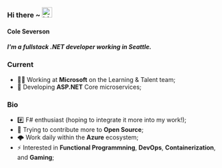 ### Hi there ~ <img src="https://user-images.githubusercontent.com/1303154/88677602-1635ba80-d120-11ea-84d8-d263ba5fc3c0.gif" width="24px" alt="hi">

#### Cole Severson

##### I'm a fullstack .NET developer working in Seattle.

### Current
- 🧑‍💼 Working at **Microsoft** on the Learning & Talent team;
- 🐍 Developing **ASP.NET** Core microservices;

### Bio
- #️⃣ F# enthusiast (hoping to integrate it more into my work!);
- 🌱 Trying to contribute more to **Open Source**;
- 🌩️ Work daily within the **Azure** ecosystem; 
- ⚡ Interested in **Functional Programmning**, **DevOps**, **Containerization**, and **Gaming**;

